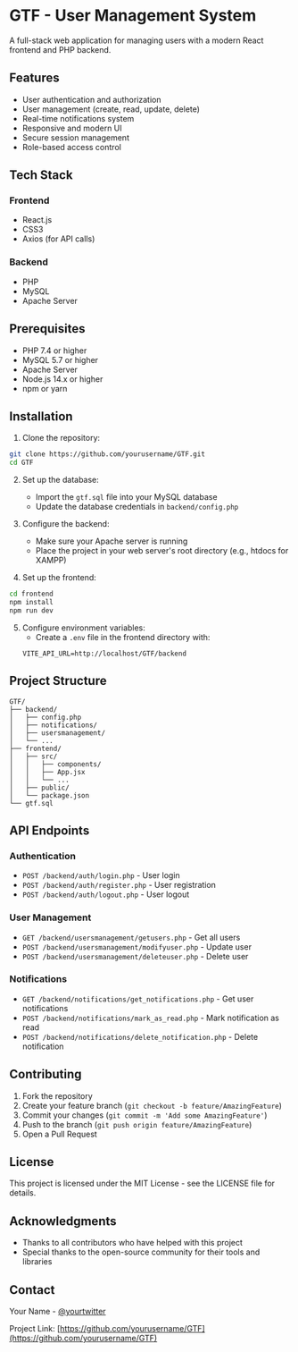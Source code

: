 # GTF - User Management System

A full-stack web application for managing users with a modern React frontend and PHP backend.

## Features

- User authentication and authorization
- User management (create, read, update, delete)
- Real-time notifications system
- Responsive and modern UI
- Secure session management
- Role-based access control

## Tech Stack

### Frontend

- React.js
- CSS3
- Axios (for API calls)

### Backend

- PHP
- MySQL
- Apache Server

## Prerequisites

- PHP 7.4 or higher
- MySQL 5.7 or higher
- Apache Server
- Node.js 14.x or higher
- npm or yarn

## Installation

1. Clone the repository:

```bash
git clone https://github.com/yourusername/GTF.git
cd GTF
```

2. Set up the database:

   - Import the `gtf.sql` file into your MySQL database
   - Update the database credentials in `backend/config.php`

3. Configure the backend:

   - Make sure your Apache server is running
   - Place the project in your web server's root directory (e.g., htdocs for XAMPP)

4. Set up the frontend:

```bash
cd frontend
npm install
npm run dev
```

5. Configure environment variables:
   - Create a `.env` file in the frontend directory with:
   ```
   VITE_API_URL=http://localhost/GTF/backend
   ```

## Project Structure

```
GTF/
├── backend/
│   ├── config.php
│   ├── notifications/
│   ├── usersmanagement/
│   └── ...
├── frontend/
│   ├── src/
│   │   ├── components/
│   │   ├── App.jsx
│   │   └── ...
│   ├── public/
│   └── package.json
└── gtf.sql
```

## API Endpoints

### Authentication

- `POST /backend/auth/login.php` - User login
- `POST /backend/auth/register.php` - User registration
- `POST /backend/auth/logout.php` - User logout

### User Management

- `GET /backend/usersmanagement/getusers.php` - Get all users
- `POST /backend/usersmanagement/modifyuser.php` - Update user
- `POST /backend/usersmanagement/deleteuser.php` - Delete user

### Notifications

- `GET /backend/notifications/get_notifications.php` - Get user notifications
- `POST /backend/notifications/mark_as_read.php` - Mark notification as read
- `POST /backend/notifications/delete_notification.php` - Delete notification

## Contributing

1. Fork the repository
2. Create your feature branch (`git checkout -b feature/AmazingFeature`)
3. Commit your changes (`git commit -m 'Add some AmazingFeature'`)
4. Push to the branch (`git push origin feature/AmazingFeature`)
5. Open a Pull Request

## License

This project is licensed under the MIT License - see the LICENSE file for details.

## Acknowledgments

- Thanks to all contributors who have helped with this project
- Special thanks to the open-source community for their tools and libraries

## Contact

Your Name - [@yourtwitter](https://twitter.com/yourtwitter)

Project Link: [https://github.com/yourusername/GTF](https://github.com/yourusername/GTF)
